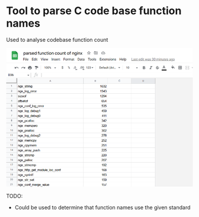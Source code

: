 # Tool to parse C code base function names

Used to analyse codebase function count

<!---image --->
![image](screenshot.png)

TODO: 
- Could be used to determine that function names use the given standard

